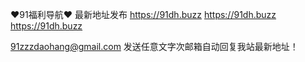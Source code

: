 ♥️91福利导航♥️ 最新地址发布
https://91dh.buzz
https://91dh.buzz
https://91dh.buzz

91zzzdaohang@gmail.com  发送任意文字次邮箱自动回复我站最新地址！
